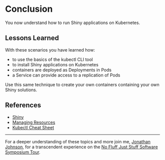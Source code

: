 # Conclusion #

You now understand how to run Shiny applications on Kubernetes.

## Lessons Learned ##

With these scenarios you have learned how:

- to use the basics of the kubectl CLI tool
- to install Shiny applications on Kubernetes
- containers are deployed as Deployments in Pods
- a Service can provide access to a replication of Pods

Use this same technique to create your own containers containing your own Shiny solutions.

## References ##

- [Shiny](https://shiny.rstudio.com/)
- [Managing Resources](https://kubernetes.io/docs/concepts/cluster-administration/manage-deployment/)
- [Kubectl Cheat Sheet](https://kubernetes.io/docs/reference/kubectl/cheatsheet/)

------
For a deeper understanding of these topics and more join me, [Jonathan Johnson](https://www.linkedin.com/in/javajon/), for a transcendent experience on the [No Fluff Just Stuff Software Symposium Tour](https://nofluffjuststuff.com/home/main).